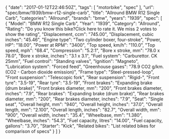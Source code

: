 {
    "date": "2017-01-12T22:46:50Z",
    "tags": [
        "motorbike",
        "spec"
    ],
    "url": "spec\/bmw\/1939\/bmw-r12-single-carb",
    "title": "Allround BMW R12 Single Carb",
    "categories": "Allround",
    "brands": "bmw",
    "years": "1939",
    "spec": [
        {
            "Model": "BMW R12 Single Carb",
            "Year": "1939",
            "Category": "Allround",
            "Rating": "Do you know this bike?Click here to rate it. We miss 2 votes to show the rating",
            "Displacement, ccm": "745.00",
            "Displacement, cubic inches": "45.46",
            "Engine type": "Two cylinder boxer, four-stroke",
            "Power, HP": "18.00",
            "Power at RPM": "3400",
            "Top speed, km\/h": "110.0",
            "Top speed, mph": "68.4",
            "Compression": "5.2:1",
            "Bore x stroke, mm": "78.0 x 78.0",
            "Bore x stroke, inches": "3.1 x 3.1",
            "Fuel system": "Carburettor. CK 25mm",
            "Fuel control": "Standing valves",
            "Ignition": "Magneto",
            "Lubrication system": "Forced feed",
            "Greenhouse gases": "78.9 CO2 g\/km. (CO2 - Carbon dioxide emission)",
            "Frame type": "Steel-pressed-loop",
            "Front suspension": "Telescopic fork",
            "Rear suspension": "Rigid-",
            "Front tyre": "3.5-19",
            "Rear tyre": "3.5-19",
            "Front brakes": "Expanding brake (drum brake)",
            "Front brakes diameter, mm": "200",
            "Front brakes diameter, inches": "7.9",
            "Rear brakes": "Expanding brake (drum brake)",
            "Rear brakes diameter, mm": "200",
            "Rear brakes diameter, inches": "7.9",
            "Seat": "Single seat",
            "Overall height, mm": "940",
            "Overall height, inches": "37.0",
            "Overall length, mm": "2.100",
            "Overall length, inches": "82.7",
            "Overall width, mm": "900",
            "Overall width, inches": "35.4",
            "Wheelbase, mm": "1.380",
            "Wheelbase, inches": "54.3",
            "Fuel capacity, litres": "14.00",
            "Fuel capacity, gallons": "3.70",
            "Starter": "Kick",
            "Related bikes": "List related bikes for comparison of specs"
        }
    ]
}